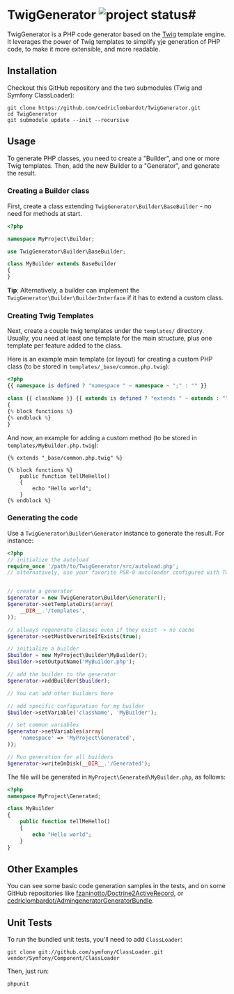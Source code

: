 # TwigGenerator ![project status](http://stillmaintained.com/cedriclombardot/TwigGenerator.png)#

TwigGenerator is a PHP code generator based on the [Twig](https://github.com/fabpot/Twig) template engine. It leverages the power of Twig templates to simplify yje generation of PHP code, to make it more extensible, and more readable.

## Installation

Checkout this GitHub repository and the two submodules (Twig and Symfony ClassLoader):

```
git clone https://github.com/cedriclombardot/TwigGenerator.git
cd TwigGenerator
git submodule update --init --recursive
```

## Usage

To generate PHP classes, you need to create a "Builder", and one or more Twig templates. Then, add the new Builder to a "Generator", and generate the result.

### Creating a Builder class

First, create a class extending `TwigGenerator\Builder\BaseBuilder` - no need for methods at start.

```php
<?php

namespace MyProject\Builder;

use TwigGenerator\Builder\BaseBuilder;

class MyBuilder extends BaseBuilder
{
}
```

**Tip**: Alternatively, a builder can implement the `TwigGenerator\Builder\BuilderInterface` if it has to extend a custom class.

### Creating Twig Templates

Next, create a couple twig templates under the `templates/` directory. Usually, you need at least one template for the main structure, plus one template per feature added to the class.

Here is an example main template (or layout) for creating a custom PHP class (to be stored in `templates/_base/common.php.twig`):

```php
<?php
{{ namespace is defined ? "namespace " ~ namespace ~ ";" : "" }}

class {{ className }} {{ extends is defined ? "extends " ~ extends : "" }}
{
{% block functions %}
{% endblock %}
}
```

And now, an example for adding a custom method (to be stored in `templates/MyBuilder.php.twig`):

```
{% extends "_base/common.php.twig" %}

{% block functions %}
	public function tellMeHello()
	{
		echo "Hello world";
	}
{% endblock %}
```

### Generating the code

Use a `TwigGenerator\Builder\Generator` instance to generate the result. For instance:

```php
<?php
// initialize the autoload
require_once '/path/to/TwigGenerator/src/autoload.php';
// alternatively, use your favorite PSR-0 autoloader configured with TwigGenerator, Symfony and Twig


// create a generator
$generator = new TwigGenerator\Builder\Generator();
$generator->setTemplateDirs(array(
	__DIR__.'/templates',
));

// allways regenerate classes even if they exist -> no cache
$generator->setMustOverwriteIfExists(true);

// initialize a builder
$builder = new MyProject\Builder\MyBuilder();
$builder->setOutputName('MyBuilder.php');

// add the builder to the generator
$generator->addBuilder($builder);

// You can add other builders here

// add specific configuration for my builder
$builder->setVariable('className', 'MyBuilder');

// set common variables
$generator->setVariables(array(
	'namespace' => 'MyProject\Generated',
));

// Run generation for all builders
$generator->writeOnDisk(__DIR__.'/Generated');
```

The file will be generated in `MyProject\Generated\MyBuilder.php`, as follows:

```php
<?php
namespace MyProject\Generated;

class MyBuilder
{
	public function tellMeHello()
	{
		echo "Hello world";
	}
}
```

## Other Examples

You can see some basic code generation samples in the tests, and on some GitHub repositories like [fzaninotto/Doctrine2ActiveRecord](https://github.com/fzaninotto/Doctrine2ActiveRecord), or [cedriclombardot/AdmingeneratorGeneratorBundle](https://github.com/cedriclombardot/AdmingeneratorGeneratorBundle).


## Unit Tests

To run the bundled unit tests, you'll need to add `ClassLoader`:

    git clone git://github.com/symfony/ClassLoader.git vendor/Symfony/Component/ClassLoader

Then, just run:

    phpunit
